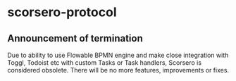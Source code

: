 # scorsero-protocol

## Announcement of termination
Due to ability to use Flowable BPMN engine and make close integration with Toggl, Todoist etc with custom Tasks or Task handlers, Scorsero is considered obsolete. There will be no more features, improvements or fixes.
